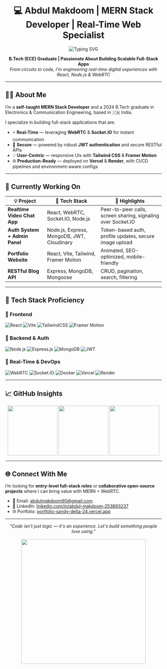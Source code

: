 <h1 align="center">💻 Abdul Makdoom | MERN Stack Developer | Real-Time Web Specialist</h1>
<p align="center">
  <img src="https://readme-typing-svg.demolab.com?font=Fira+Code&size=24&pause=1000&center=true&vCenter=true&width=450&lines=MERN+Stack+Developer;WebRTC+%26+Socket.IO+Enthusiast;Open+Source+Contributor;Building+Real-Time+Experiences" alt="Typing SVG" />
</p>

<p align="center">
  <strong>B.Tech (ECE) Graduate | Passionate About Building Scalable Full-Stack Apps</strong> <br />
  <em>From circuits to code, I’m engineering real-time digital experiences with React, Node.js & WebRTC</em>
</p>

---

## 👨‍💻 About Me

I’m a <strong>self-taught MERN Stack Developer</strong> and a 2024 B.Tech graduate in Electronics & Communication Engineering, based in 🇮🇳 India.

I specialize in building full-stack applications that are:

- ⚡ **Real-Time** — leveraging <strong>WebRTC</strong> & <strong>Socket.IO</strong> for instant communication
- 🔐 **Secure** — powered by robust <strong>JWT authentication</strong> and secure RESTful APIs
- 💡 **User-Centric** — responsive UIs with <strong>Tailwind CSS</strong> & <strong>Framer Motion</strong>
- 🌐 **Production-Ready** — deployed on <strong>Vercel</strong> & <strong>Render</strong>, with CI/CD pipelines and environment-aware configs

---

## 🚀 Currently Working On

| 💡 Project                                | 🔧 Tech Stack                                     | 🎯 Highlights                                                |
|------------------------------------------|--------------------------------------------------|--------------------------------------------------------------|
| **Realtime Video Chat App**              | React, WebRTC, Socket.IO, Node.js                | Peer-to-peer calls, screen sharing, signaling over Socket.IO |
| **Auth System + Admin Panel**            | Node.js, Express, MongoDB, JWT, Cloudinary       | Token-based auth, profile updates, secure image upload       |
| **Portfolio Website**                    | React, Vite, Tailwind, Framer Motion             | Animated, SEO-optimized, mobile-friendly                     |
| **RESTful Blog API**                     | Express, MongoDB, Mongoose                       | CRUD, pagination, search, filtering                          |

---

## 🧠 Tech Stack Proficiency

### 🔹 Frontend
![React](https://img.shields.io/badge/React-%2361DAFB.svg?style=for-the-badge&logo=react&logoColor=white)
![Vite](https://img.shields.io/badge/Vite-%23646CFF.svg?style=for-the-badge&logo=vite&logoColor=white)
![TailwindCSS](https://img.shields.io/badge/TailwindCSS-%2338B2AC.svg?style=for-the-badge&logo=tailwind-css&logoColor=white)
![Framer Motion](https://img.shields.io/badge/Framer--Motion-black?style=for-the-badge&logo=framer&logoColor=white)

### 🔹 Backend & Auth
![Node.js](https://img.shields.io/badge/Node.js-%23339933.svg?style=for-the-badge&logo=node.js&logoColor=white)
![Express.js](https://img.shields.io/badge/Express.js-%23404d59.svg?style=for-the-badge)
![MongoDB](https://img.shields.io/badge/MongoDB-%2347A248.svg?style=for-the-badge&logo=mongodb&logoColor=white)
![JWT](https://img.shields.io/badge/JWT-%23000000.svg?style=for-the-badge&logo=JSON%20web%20tokens&logoColor=white)

### 🔹 Real-Time & DevOps
![WebRTC](https://img.shields.io/badge/WebRTC-%23F37D1F.svg?style=for-the-badge&logo=webrtc&logoColor=white)
![Socket.IO](https://img.shields.io/badge/Socket.io-black?style=for-the-badge&logo=socket.io)
![Docker](https://img.shields.io/badge/Docker-2496ED?style=for-the-badge&logo=docker&logoColor=white)
![Vercel](https://img.shields.io/badge/Vercel-%23000000.svg?style=for-the-badge&logo=vercel&logoColor=white)
![Render](https://img.shields.io/badge/Render-00979D?style=for-the-badge&logo=render&logoColor=white)

---

## 📈 GitHub Insights

<p align="center">
  <img src="https://github-readme-stats.vercel.app/api?username=Abdulmakdoom&theme=radical&show_icons=true" height="160" />
  <img src="https://github-readme-streak-stats.herokuapp.com/?user=Abdulmakdoom&theme=radical" height="160" />
  <img src="https://github-readme-stats.vercel.app/api/top-langs/?username=Abdulmakdoom&layout=compact&theme=radical" height="160" />
</p>

---

## 🌐 Connect With Me

I’m looking for **entry-level full-stack roles** or **collaborative open-source projects** where I can bring value with MERN + WebRTC.

- 📧 Email: [abdulmakdoom90@gmail.com](mailto:abdulmakdoom90@gmail.com)  
- 💼 LinkedIn: [linkedin.com/in/abdul-makdoom-253893237](https://www.linkedin.com/in/abdul-makdoom-253893237/)  
- 🌐 Portfolio: [portfolio-sandy-delta-24.vercel.app](https://portfolio-sandy-delta-24.vercel.app)

---

<div align="center">
  <em>"Code isn't just logic — it's an experience. Let's build something people love using."</em><br/><br/>
  <img src="https://media.giphy.com/media/qgQUggAC3Pfv687qPC/giphy.gif" width="400px" />
</div>
